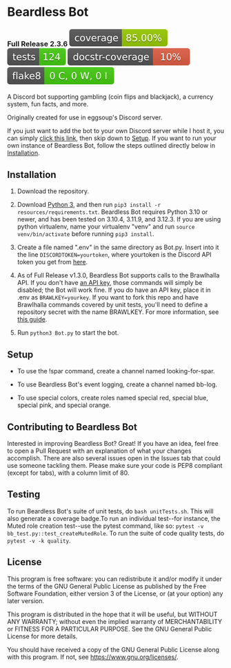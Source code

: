 # Beardless Bot

### Full Release 2.3.6 ![Coverage badge](./resources/images/coverage.svg) ![Unit tests badge](./resources/images/tests.svg) ![Docstring coverage badge](./resources/images/docstr-coverage.svg) ![flake8 badge](./resources/images/flake8-badge.svg)

A Discord bot supporting gambling (coin flips and blackjack),
a currency system, fun facts, and more.

Originally created for use in eggsoup's Discord server.

If you just want to add the bot to your own Discord
server while I host it, you can simply
[click this link](https://discord.com/api/oauth2/authorize?client_id=654133911558946837&permissions=8&scope=bot),
then skip down to [Setup](#setup).
If you want to run your own instance of Beardless Bot,
follow the steps outlined directly below in [Installation](#installation).


## Installation

1. Download the repository.

2. Download [Python 3](https://python.org/downloads), and then run
`pip3 install -r resources/requirements.txt`. Beardless Bot requires Python
3.10 or newer, and has been tested on 3.10.4, 3.11.9, and 3.12.3. If you are
using python virtualenv, name your virtualenv "venv" and run
`source venv/bin/activate` before running `pip3 install`.

3. Create a file named ".env" in the same directory as Bot.py. Insert
into it the line `DISCORDTOKEN=yourtoken`, where yourtoken is the Discord API
token you get from [here](https://discord.com/developers/applications).

4. As of Full Release v1.3.0, Beardless Bot supports calls to the Brawlhalla
API. If you don't have [an API key](https://dev.brawlhalla.com/), those
commands will simply be disabled; the Bot will work fine. If you do have an
API key, place it in .env as `BRAWLKEY=yourkey`. If you want to fork this repo
and have Brawlhalla commands covered by unit tests, you'll need to define a
repository secret with the name BRAWLKEY. For more information, see
[this guide](https://docs.github.com/en/actions/reference/encrypted-secrets).

5. Run `python3 Bot.py` to start the bot.


## Setup

* To use the !spar command, create a channel named looking-for-spar.

* To use Beardless Bot's event logging, create a channel named bb-log.

* To use special colors, create roles named special red,
special blue, special pink, and special orange.


## Contributing to Beardless Bot

Interested in improving Beardless Bot? Great! If you have an idea, feel
free to open a Pull Request with an explanation of what your changes
accomplish. There are also several issues open in the Issues tab that
could use someone tackling them. Please make sure your code is PEP8
compliant (except for tabs), with a column limit of 80.


## Testing

To run Beardless Bot's suite of unit tests, do `bash unitTests.sh`. This will
also generate a coverage badge.To run an individual test--for instance, the
Muted role creation test--use the pytest command, like so:
`pytest -v bb_test.py::test_createMutedRole`. To run the suite of code quality
tests, do `pytest -v -k quality`.


## License

This program is free software: you can redistribute it and/or modify
it under the terms of the GNU General Public License as published by
the Free Software Foundation, either version 3 of the License, or
(at your option) any later version.

This program is distributed in the hope that it will be useful,
but WITHOUT ANY WARRANTY; without even the implied warranty of
MERCHANTABILITY or FITNESS FOR A PARTICULAR PURPOSE.  See the
GNU General Public License for more details.

You should have received a copy of the GNU General Public License
along with this program.  If not, see <https://www.gnu.org/licenses/>.
